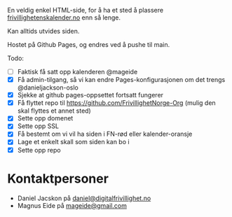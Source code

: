 En veldig enkel HTML-side, for å ha et sted å plassere [frivillighetenskalender.no](https://frivillighetenskalender.no) enn så lenge.

Kan alltids utvides siden.

Hostet på Github Pages, og endres ved å pushe til main.

Todo:

- [ ] Faktisk få satt opp kalenderen @mageide
- [x] Få admin-tilgang, så vi kan endre Pages-konfigurasjonen om det trengs @danieljackson-oslo
- [x] Sjekke at github pages-oppsettet fortsatt fungerer
- [x] Få flyttet repo til https://github.com/FrivillighetNorge-Org (mulig den skal flyttes et annet sted)
- [x] Sette opp domenet
- [x] Sette opp SSL
- [x] Få bestemt om vi vil ha siden i FN-rød eller kalender-oransje
- [x] Lage et enkelt skall som siden kan bo i
- [x] Sette opp repo

# Kontaktpersoner

- Daniel Jacskon på daniel@digitalfrivillighet.no
- Magnus Eide på mageide@gmail.com

